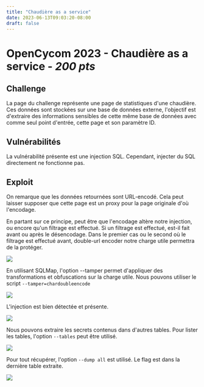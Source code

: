 ```yaml
---
title: "Chaudière as a service"
date: 2023-06-13T09:03:20-08:00
draft: false
---
```


# OpenCycom 2023 - Chaudière as a service - *200 pts*

## Challenge

La page du challenge représente une page de statistiques d'une chaudière. Ces données sont stockées sur une base de données externe, l'objectif est d'extraire des informations sensibles de cette même base de données avec comme seul point d'entrée, cette page et son paramètre ID.


## Vulnérabilités

La vulnérabilité présente est une injection SQL. Cependant, injecter du SQL directement ne fonctionne pas.

## Exploit

On remarque que les données retournées sont URL-encodé. Cela peut laisser supposer que cette page est un proxy pour la page originale d'où l'encodage.

En partant sur ce principe, peut être que l'encodage altère notre injection, ou encore qu'un filtrage est effectué. Si un filtrage est effectué, est-il fait avant ou après le désencodage.
Dans le premier cas ou le second où le filtrage est effectué avant, double-url encoder notre charge utile permettra de la protéger.

![](/images/008/01.png)

En utilisant SQLMap, l'option --tamper permet d'appliquer des transformations et obfuscations sur la charge utile. Nous pouvons utiliser le script `--tamper=chardoubleencode`

![](/images/008/02.png)

L'injection est bien détectée et présente.

![](/images/008/03.png)

Nous pouvons extraire les secrets contenus dans d'autres tables.
Pour lister les tables, l'option `--tables` peut être utilisé.

![](/images/008/04.png)

Pour tout récupérer, l'option `--dump all` est utilisé.
Le flag est dans la dernière table extraite.

![](/images/008/05.png)



